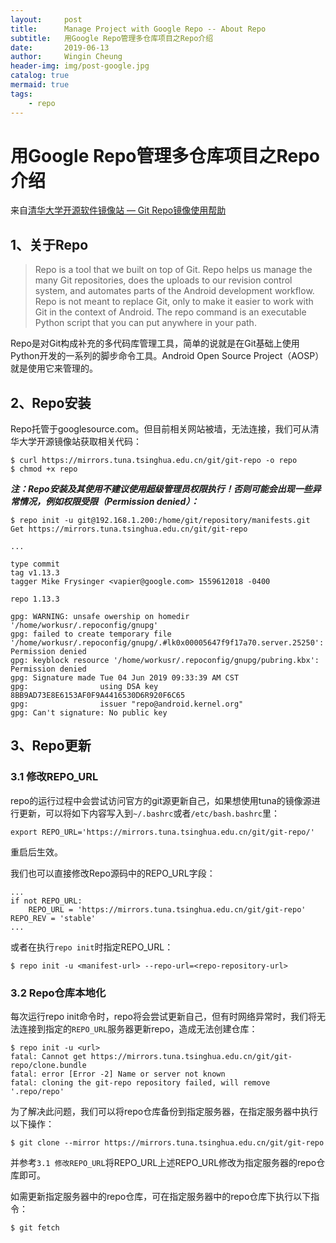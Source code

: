 ```yaml
---
layout:     post
title:      Manage Project with Google Repo -- About Repo
subtitle:   用Google Repo管理多仓库项目之Repo介绍
date:       2019-06-13
author:     Wingin Cheung
header-img: img/post-google.jpg
catalog: true
mermaid: true
tags:
    - repo
---
```


# 用Google Repo管理多仓库项目之Repo介绍

来自[清华大学开源软件镜像站 — Git Repo镜像使用帮助](https://mirrors4.tuna.tsinghua.edu.cn/help/git-repo/)



## 1、关于Repo

> Repo is a tool that we built on top of Git. Repo helps us manage the many Git repositories, does the uploads to our revision control system, and automates parts of the Android development workflow. Repo is not meant to replace Git, only to make it easier to work with Git in the context of Android. The repo command is an executable Python script that you can put anywhere in your path.

Repo是对Git构成补充的多代码库管理工具，简单的说就是在Git基础上使用Python开发的一系列的脚步命令工具。Android Open Source Project（AOSP）就是使用它来管理的。

## 2、Repo安装

Repo托管于googlesource.com。但目前相关网站被墙，无法连接，我们可从清华大学开源镜像站获取相关代码：

```shell
$ curl https://mirrors.tuna.tsinghua.edu.cn/git/git-repo -o repo
$ chmod +x repo
```

***注：Repo安装及其使用不建议使用超级管理员权限执行！否则可能会出现一些异常情况，例如权限受限（Permission denied）：***

```shell
$ repo init -u git@192.168.1.200:/home/git/repository/manifests.git
Get https://mirrors.tuna.tsinghua.edu.cn/git/git-repo

...

type commit
tag v1.13.3
tagger Mike Frysinger <vapier@google.com> 1559612018 -0400

repo 1.13.3

gpg: WARNING: unsafe owership on homedir '/home/workusr/.repoconfig/gnupg'
gpg: failed to create temporary file '/home/workusr/.repoconfig/gnupg/.#lk0x00005647f9f17a70.server.25250': Permission denied
gpg: keyblock resource '/home/workusr/.repoconfig/gnupg/pubring.kbx': Permission denied
gpg: Signature made Tue 04 Jun 2019 09:33:39 AM CST
gpg:                using DSA key 8BB9AD73E8E6153AF0F9A4416530D6R920F6C65
gpg:                issuer "repo@android.kernel.org"
gpg: Can't signature: No public key
```



## 3、Repo更新

### 3.1 修改REPO_URL

repo的运行过程中会尝试访问官方的git源更新自己，如果想使用tuna的镜像源进行更新，可以将如下内容写入到`~/.bashrc`或者`/etc/bash.bashrc`里：

```shell
export REPO_URL='https://mirrors.tuna.tsinghua.edu.cn/git/git-repo/'
```

重启后生效。

我们也可以直接修改Repo源码中的REPO_URL字段：

```shell
...
if not REPO_URL:
    REPO_URL = 'https://mirrors.tuna.tsinghua.edu.cn/git/git-repo'
REPO_REV = 'stable'
...
```

或者在执行`repo init`时指定REPO_URL：

```shell
$ repo init -u <manifest-url> --repo-url=<repo-repository-url>
```

### 3.2 Repo仓库本地化

每次运行repo init命令时，repo将会尝试更新自己，但有时网络异常时，我们将无法连接到指定的`REPO_URL`服务器更新repo，造成无法创建仓库：

```shell
$ repo init -u <url>
fatal: Cannot get https://mirrors.tuna.tsinghua.edu.cn/git/git-repo/clone.bundle
fatal: error [Error -2] Name or server not known
fatal: cloning the git-repo repository failed, will remove '.repo/repo'
```

为了解决此问题，我们可以将repo仓库备份到指定服务器，在指定服务器中执行以下操作：

```shell
$ git clone --mirror https://mirrors.tuna.tsinghua.edu.cn/git/git-repo
```

并参考`3.1 修改REPO_URL`将REPO_URL上述REPO_URL修改为指定服务器的repo仓库即可。

如需更新指定服务器中的repo仓库，可在指定服务器中的repo仓库下执行以下指令：

```shell
$ git fetch
```

